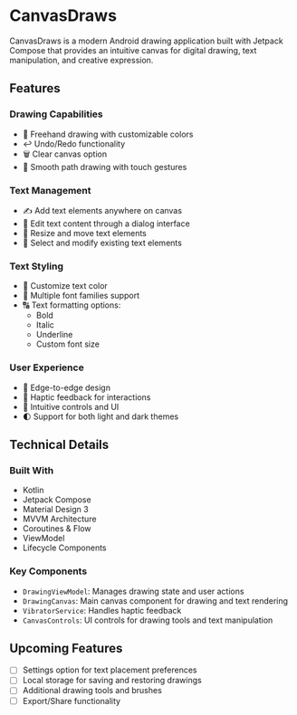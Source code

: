# CanvasDraws

CanvasDraws is a modern Android drawing application built with Jetpack Compose that provides an intuitive canvas for digital drawing, text manipulation, and creative expression.


## Features

### Drawing Capabilities
- 🎨 Freehand drawing with customizable colors
- ↩️ Undo/Redo functionality
- 🗑️ Clear canvas option
- 🎯 Smooth path drawing with touch gestures

### Text Management
- ✍️ Add text elements anywhere on canvas
- 🔄 Edit text content through a dialog interface
- 📏 Resize and move text elements
- 🎯 Select and modify existing text elements

### Text Styling
- 🎨 Customize text color
- 📝 Multiple font families support
- 🔠 Text formatting options:
  - Bold
  - Italic
  - Underline
  - Custom font size

### User Experience
- 📱 Edge-to-edge design
- 💫 Haptic feedback for interactions
- 🎯 Intuitive controls and UI
- 🌓 Support for both light and dark themes

## Technical Details

### Built With
- Kotlin
- Jetpack Compose
- Material Design 3
- MVVM Architecture
- Coroutines & Flow
- ViewModel
- Lifecycle Components

### Key Components
- `DrawingViewModel`: Manages drawing state and user actions
- `DrawingCanvas`: Main canvas component for drawing and text rendering
- `VibratorService`: Handles haptic feedback
- `CanvasControls`: UI controls for drawing tools and text manipulation

## Upcoming Features
- [ ] Settings option for text placement preferences
- [ ] Local storage for saving and restoring drawings
- [ ] Additional drawing tools and brushes
- [ ] Export/Share functionality
